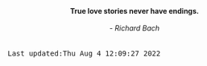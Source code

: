 
<div align="center"><b><span>True love stories never have endings.</span></b><br><br><i> - Richard Bach</i></div>
<br><br><kbd>Last updated:Thu Aug  4 12:09:27 2022</kbd>